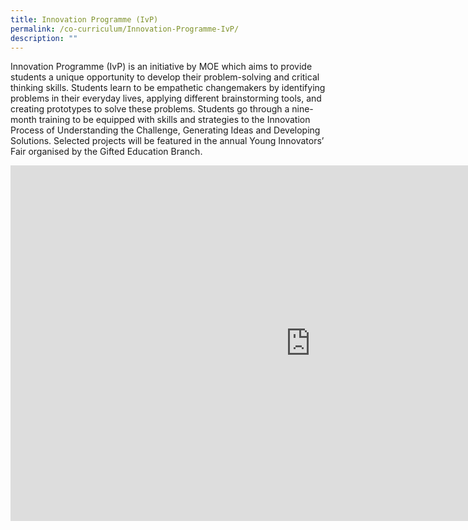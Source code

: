 ```yaml
---
title: Innovation Programme (IvP)
permalink: /co-curriculum/Innovation-Programme-IvP/
description: ""
---
```

Innovation Programme (IvP) is an initiative by MOE which aims to provide students a unique opportunity to develop their problem-solving and critical thinking skills. Students learn to be empathetic changemakers by identifying problems in their everyday lives, applying different brainstorming tools, and creating prototypes to solve these problems. Students go through a nine-month training to be equipped with skills and strategies to the Innovation Process of Understanding the Challenge, Generating Ideas and Developing Solutions. Selected projects will be featured in the annual Young Innovators’ Fair organised by the Gifted Education Branch.

<iframe allowfullscreen="true" height="569" width="960" frameborder="0" src="https://docs.google.com/presentation/d/e/2PACX-1vQ-imDI7BJRngg3g9ZVdEWj9fwSCa0hZBGTQqaTGIeLM4O6gGpymI4nJckZSb-8XbP_coCECtrnyrUJ/embed?start=false&amp;loop=false&amp;delayms=3000"></iframe>